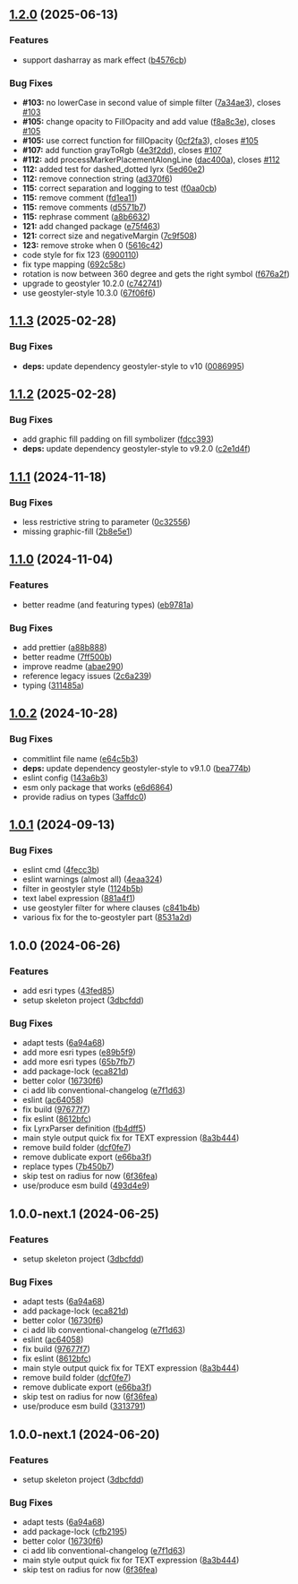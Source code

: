 ## [1.2.0](https://github.com/geostyler/geostyler-lyrx-parser/compare/v1.1.3...v1.2.0) (2025-06-13)

### Features

* support dasharray as mark effect ([b4576cb](https://github.com/geostyler/geostyler-lyrx-parser/commit/b4576cba900e570621a26ba335cb8ce9ce567c50))

### Bug Fixes

* **#103:** no lowerCase in second value of simple filter ([7a34ae3](https://github.com/geostyler/geostyler-lyrx-parser/commit/7a34ae365e8b29fe1cceebf5b7b2f10476113746)), closes [#103](https://github.com/geostyler/geostyler-lyrx-parser/issues/103)
* **#105:** change opacity to FillOpacity and add value ([f8a8c3e](https://github.com/geostyler/geostyler-lyrx-parser/commit/f8a8c3ef3f4af720f1f21cc53e70f19fa8c285c1)), closes [#105](https://github.com/geostyler/geostyler-lyrx-parser/issues/105)
* **#105:** use correct function for fillOpacity ([0cf2fa3](https://github.com/geostyler/geostyler-lyrx-parser/commit/0cf2fa30d1f8d2a0092221f15c9a20c882cb7bdf)), closes [#105](https://github.com/geostyler/geostyler-lyrx-parser/issues/105)
* **#107:** add function grayToRgb ([4e3f2dd](https://github.com/geostyler/geostyler-lyrx-parser/commit/4e3f2dd17141dc57fc2de4a0bf05b419b52e1f49)), closes [#107](https://github.com/geostyler/geostyler-lyrx-parser/issues/107)
* **#112:** add processMarkerPlacementAlongLine ([dac400a](https://github.com/geostyler/geostyler-lyrx-parser/commit/dac400ac9db259173386922b0ac703e42644146c)), closes [#112](https://github.com/geostyler/geostyler-lyrx-parser/issues/112)
* **112:** added test for dashed_dotted lyrx ([5ed60e2](https://github.com/geostyler/geostyler-lyrx-parser/commit/5ed60e29f8d55b8aca40fad478b7c1b53dec3858))
* **112:** remove connection string ([ad370f6](https://github.com/geostyler/geostyler-lyrx-parser/commit/ad370f6b004a53560b9623e181b7963798ceab94))
* **115:** correct separation and logging to test ([f0aa0cb](https://github.com/geostyler/geostyler-lyrx-parser/commit/f0aa0cb91370d640d9e010f388b9482edde415d7))
* **115:** remove comment ([fd1ea11](https://github.com/geostyler/geostyler-lyrx-parser/commit/fd1ea1108c1ec8c51b938b8328202758b27cd7d7))
* **115:** remove comments ([d5571b7](https://github.com/geostyler/geostyler-lyrx-parser/commit/d5571b736a6f1c3285db64e535d674f47267ddfa))
* **115:** rephrase comment ([a8b6632](https://github.com/geostyler/geostyler-lyrx-parser/commit/a8b6632a93e12501f724a2969897374ea59cd922))
* **121:** add changed package ([e75f463](https://github.com/geostyler/geostyler-lyrx-parser/commit/e75f4630dc25882bdcfb9671edbb4359ffbae787))
* **121:** correct size and negativeMargin ([7c9f508](https://github.com/geostyler/geostyler-lyrx-parser/commit/7c9f508d4cc730d261cd3065d3de258a1c4c5b05))
* **123:** remove stroke when 0 ([5616c42](https://github.com/geostyler/geostyler-lyrx-parser/commit/5616c42781ee5a3d6462ac494b66ba99c7978044))
* code style for fix 123 ([6900110](https://github.com/geostyler/geostyler-lyrx-parser/commit/690011068a3ca5b453261cd073c8d0089b5c9740))
* fix type mapping ([692c58c](https://github.com/geostyler/geostyler-lyrx-parser/commit/692c58c7de1b496d57233f44073caa12d99c581e))
* rotation is now between 360 degree and gets the right symbol ([f676a2f](https://github.com/geostyler/geostyler-lyrx-parser/commit/f676a2f2b7d83e8c41e09ad4a841be339416de1a))
* upgrade to geostyler 10.2.0 ([c742741](https://github.com/geostyler/geostyler-lyrx-parser/commit/c74274103b502d091fea39b5004923114cc6db82))
* use geostyler-style 10.3.0 ([67f06f6](https://github.com/geostyler/geostyler-lyrx-parser/commit/67f06f65f24940db2306891f851055df3d8abbd3))

## [1.1.3](https://github.com/geostyler/geostyler-lyrx-parser/compare/v1.1.2...v1.1.3) (2025-02-28)

### Bug Fixes

* **deps:** update dependency geostyler-style to v10 ([0086995](https://github.com/geostyler/geostyler-lyrx-parser/commit/0086995cce78f1a12a413ea62bb9c69dee67db3c))

## [1.1.2](https://github.com/geostyler/geostyler-lyrx-parser/compare/v1.1.1...v1.1.2) (2025-02-28)

### Bug Fixes

* add graphic fill padding on fill symbolizer ([fdcc393](https://github.com/geostyler/geostyler-lyrx-parser/commit/fdcc39378a9b3f73bef5f0f86fc0827891a959be))
* **deps:** update dependency geostyler-style to v9.2.0 ([c2e1d4f](https://github.com/geostyler/geostyler-lyrx-parser/commit/c2e1d4fc5c7a2058827a2837540c043e37d8df85))

## [1.1.1](https://github.com/geostyler/geostyler-lyrx-parser/compare/v1.1.0...v1.1.1) (2024-11-18)

### Bug Fixes

* less restrictive string to parameter ([0c32556](https://github.com/geostyler/geostyler-lyrx-parser/commit/0c3255699fdc554ceda47c2f4e18b714c02ba621))
* missing graphic-fill ([2b8e5e1](https://github.com/geostyler/geostyler-lyrx-parser/commit/2b8e5e1d0fc10e8fa959a855352e9f1206a9353d))

## [1.1.0](https://github.com/geostyler/geostyler-lyrx-parser/compare/v1.0.2...v1.1.0) (2024-11-04)

### Features

* better readme (and featuring types) ([eb9781a](https://github.com/geostyler/geostyler-lyrx-parser/commit/eb9781aaff4a19f6fa2adf2a8c07cfe18135687c))

### Bug Fixes

* add prettier ([a88b888](https://github.com/geostyler/geostyler-lyrx-parser/commit/a88b8885ad0f1fdda859785bcaa7a393806127ab))
* better readme ([7ff500b](https://github.com/geostyler/geostyler-lyrx-parser/commit/7ff500b1d629b1f80f6372211c4e26b2f02bec7a))
* improve readme ([abae290](https://github.com/geostyler/geostyler-lyrx-parser/commit/abae2900bb80cddc5d26fc3ed391258218c758ca))
* reference legacy issues ([2c6a239](https://github.com/geostyler/geostyler-lyrx-parser/commit/2c6a23965fd88c3b091c27f4eda57738c5661dbf))
* typing ([311485a](https://github.com/geostyler/geostyler-lyrx-parser/commit/311485a199012c401ebd4d00d16886026deedae8))

## [1.0.2](https://github.com/geostyler/geostyler-lyrx-parser/compare/v1.0.1...v1.0.2) (2024-10-28)

### Bug Fixes

* commitlint file name ([e64c5b3](https://github.com/geostyler/geostyler-lyrx-parser/commit/e64c5b3167774966479884405f0d9bccd0aa42d8))
* **deps:** update dependency geostyler-style to v9.1.0 ([bea774b](https://github.com/geostyler/geostyler-lyrx-parser/commit/bea774bd7d4465a6c898425aaad8a7358ebe188f))
* eslint config ([143a6b3](https://github.com/geostyler/geostyler-lyrx-parser/commit/143a6b3c9b75533c029cc42ca6d17360f50b8d91))
* esm only package that works ([e6d6864](https://github.com/geostyler/geostyler-lyrx-parser/commit/e6d68646e580062e27e650d055de8def35f784e8))
* provide radius on types ([3affdc0](https://github.com/geostyler/geostyler-lyrx-parser/commit/3affdc053a688549f0af73d190d69909cc2d9fce))

## [1.0.1](https://github.com/geostyler/geostyler-lyrx-parser/compare/v1.0.0...v1.0.1) (2024-09-13)


### Bug Fixes

* eslint cmd ([4fecc3b](https://github.com/geostyler/geostyler-lyrx-parser/commit/4fecc3bd596479741268f2b727831b8f809188d6))
* eslint warnings (almost all) ([4eaa324](https://github.com/geostyler/geostyler-lyrx-parser/commit/4eaa3240dc0cbbe916a324476e8580a651b52f08))
* filter in geostyler style ([1124b5b](https://github.com/geostyler/geostyler-lyrx-parser/commit/1124b5b779e94126b8fb5313e26f3d876d8a6d19))
* text label expression ([881a4f1](https://github.com/geostyler/geostyler-lyrx-parser/commit/881a4f14c1ec7f312ae280843cae08342914abc2))
* use geostyler filter for where clauses ([c841b4b](https://github.com/geostyler/geostyler-lyrx-parser/commit/c841b4b3e35456d0d6f71baf483ceda94a728311))
* various fix for the to-geostyler part ([8531a2d](https://github.com/geostyler/geostyler-lyrx-parser/commit/8531a2d6be405f05a6e8f7a1bb4711f3af53aadf))

## 1.0.0 (2024-06-26)


### Features

* add esri types ([43fed85](https://github.com/geostyler/geostyler-lyrx-parser/commit/43fed85a090c6c7550fd7c978f44c4ac7e364b25))
* setup skeleton project ([3dbcfdd](https://github.com/geostyler/geostyler-lyrx-parser/commit/3dbcfdde08287fe4b697a8f5293ff0913e411155))


### Bug Fixes

* adapt tests ([6a94a68](https://github.com/geostyler/geostyler-lyrx-parser/commit/6a94a68dd257cf361ad80665b2778ffcf1683411))
* add more esri types ([e89b5f9](https://github.com/geostyler/geostyler-lyrx-parser/commit/e89b5f9cfed15cd63f5214084b18deccd7ab6d0d))
* add more esri types ([65b7fb7](https://github.com/geostyler/geostyler-lyrx-parser/commit/65b7fb7587684f58e1c16babea865f7f6eb4a0a8))
* add package-lock ([eca821d](https://github.com/geostyler/geostyler-lyrx-parser/commit/eca821d6982ad7ddbc5477ff19cafdac1538ec6f))
* better color ([16730f6](https://github.com/geostyler/geostyler-lyrx-parser/commit/16730f69c9d1a5b08d6e398cc7459ef22b4514d7))
* ci add lib conventional-changelog ([e7f1d63](https://github.com/geostyler/geostyler-lyrx-parser/commit/e7f1d63e2cdcd362fd3145f3abaa57d0eeb0d11f))
* eslint ([ac64058](https://github.com/geostyler/geostyler-lyrx-parser/commit/ac640587a5df24e55aca0cc8f62e513005f59452))
* fix build ([97677f7](https://github.com/geostyler/geostyler-lyrx-parser/commit/97677f7c6ca51e859fd37763d7b7805d9787b690))
* fix eslint ([8612bfc](https://github.com/geostyler/geostyler-lyrx-parser/commit/8612bfc172f4d7c2afe561e5f9e3e2519f7b8c89))
* fix LyrxParser definition ([fb4dff5](https://github.com/geostyler/geostyler-lyrx-parser/commit/fb4dff5a581090b2e00eaa6276233d261eaf9da4))
* main style output quick fix for TEXT expression ([8a3b444](https://github.com/geostyler/geostyler-lyrx-parser/commit/8a3b44469ad27489550a98684a10fa136fcd1eeb))
* remove build folder ([dcf0fe7](https://github.com/geostyler/geostyler-lyrx-parser/commit/dcf0fe75f70bc24783036b7c712ab67dbc72c599))
* remove dublicate export ([e66ba3f](https://github.com/geostyler/geostyler-lyrx-parser/commit/e66ba3f1d2bdb44167917b695dd3e8817393c39d))
* replace types ([7b450b7](https://github.com/geostyler/geostyler-lyrx-parser/commit/7b450b7823724edb3268ac73240b782d57c4c22d))
* skip test on radius for now ([6f36fea](https://github.com/geostyler/geostyler-lyrx-parser/commit/6f36fea9ba7efbd8a246609f572fa8dffff98586))
* use/produce esm build ([493d4e9](https://github.com/geostyler/geostyler-lyrx-parser/commit/493d4e94f18f8769bf5d58b72241f5a28228223f))

## 1.0.0-next.1 (2024-06-25)


### Features

* setup skeleton project ([3dbcfdd](https://github.com/geostyler/geostyler-lyrx-parser/commit/3dbcfdde08287fe4b697a8f5293ff0913e411155))


### Bug Fixes

* adapt tests ([6a94a68](https://github.com/geostyler/geostyler-lyrx-parser/commit/6a94a68dd257cf361ad80665b2778ffcf1683411))
* add package-lock ([eca821d](https://github.com/geostyler/geostyler-lyrx-parser/commit/eca821d6982ad7ddbc5477ff19cafdac1538ec6f))
* better color ([16730f6](https://github.com/geostyler/geostyler-lyrx-parser/commit/16730f69c9d1a5b08d6e398cc7459ef22b4514d7))
* ci add lib conventional-changelog ([e7f1d63](https://github.com/geostyler/geostyler-lyrx-parser/commit/e7f1d63e2cdcd362fd3145f3abaa57d0eeb0d11f))
* eslint ([ac64058](https://github.com/geostyler/geostyler-lyrx-parser/commit/ac640587a5df24e55aca0cc8f62e513005f59452))
* fix build ([97677f7](https://github.com/geostyler/geostyler-lyrx-parser/commit/97677f7c6ca51e859fd37763d7b7805d9787b690))
* fix eslint ([8612bfc](https://github.com/geostyler/geostyler-lyrx-parser/commit/8612bfc172f4d7c2afe561e5f9e3e2519f7b8c89))
* main style output quick fix for TEXT expression ([8a3b444](https://github.com/geostyler/geostyler-lyrx-parser/commit/8a3b44469ad27489550a98684a10fa136fcd1eeb))
* remove build folder ([dcf0fe7](https://github.com/geostyler/geostyler-lyrx-parser/commit/dcf0fe75f70bc24783036b7c712ab67dbc72c599))
* remove dublicate export ([e66ba3f](https://github.com/geostyler/geostyler-lyrx-parser/commit/e66ba3f1d2bdb44167917b695dd3e8817393c39d))
* skip test on radius for now ([6f36fea](https://github.com/geostyler/geostyler-lyrx-parser/commit/6f36fea9ba7efbd8a246609f572fa8dffff98586))
* use/produce esm build ([3313791](https://github.com/geostyler/geostyler-lyrx-parser/commit/33137918825ef505cc21de53337d5c7f82337487))

## 1.0.0-next.1 (2024-06-20)


### Features

* setup skeleton project ([3dbcfdd](https://github.com/geostyler/geostyler-lyrx-parser/commit/3dbcfdde08287fe4b697a8f5293ff0913e411155))


### Bug Fixes

* adapt tests ([6a94a68](https://github.com/geostyler/geostyler-lyrx-parser/commit/6a94a68dd257cf361ad80665b2778ffcf1683411))
* add package-lock ([cfb2195](https://github.com/geostyler/geostyler-lyrx-parser/commit/cfb2195b042f295be611e495a72b8f0b171f02f7))
* better color ([16730f6](https://github.com/geostyler/geostyler-lyrx-parser/commit/16730f69c9d1a5b08d6e398cc7459ef22b4514d7))
* ci add lib conventional-changelog ([e7f1d63](https://github.com/geostyler/geostyler-lyrx-parser/commit/e7f1d63e2cdcd362fd3145f3abaa57d0eeb0d11f))
* main style output quick fix for TEXT expression ([8a3b444](https://github.com/geostyler/geostyler-lyrx-parser/commit/8a3b44469ad27489550a98684a10fa136fcd1eeb))
* skip test on radius for now ([6f36fea](https://github.com/geostyler/geostyler-lyrx-parser/commit/6f36fea9ba7efbd8a246609f572fa8dffff98586))
